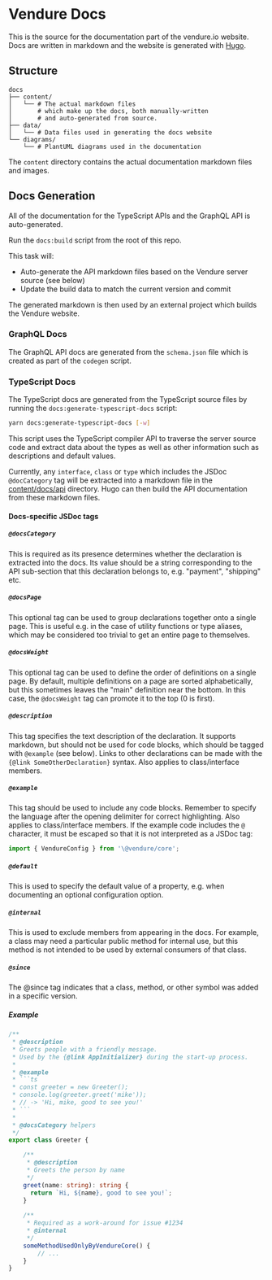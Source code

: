 # Vendure Docs

This is the source for the documentation part of the vendure.io website. Docs are written in markdown and the website is generated with [Hugo](https://gohugo.io).

## Structure

```
docs
├── content/
│   └── # The actual markdown files
│       # which make up the docs, both manually-written
│       # and auto-generated from source.
├── data/
│   └── # Data files used in generating the docs website
└── diagrams/
    └── # PlantUML diagrams used in the documentation
```

The `content` directory contains the actual documentation markdown files and images.

## Docs Generation

All of the documentation for the TypeScript APIs and the GraphQL API is auto-generated.

Run the `docs:build` script from the root of this repo.

This task will:

* Auto-generate the API markdown files based on the Vendure server source (see below)
* Update the build data to match the current version and commit

The generated markdown is then used by an external project which builds the Vendure website.

### GraphQL Docs

The GraphQL API docs are generated from the `schema.json` file which is created as part of the `codegen` script.

### TypeScript Docs

The TypeScript docs are generated from the TypeScript source files by running the `docs:generate-typescript-docs` script:

```bash
yarn docs:generate-typescript-docs [-w]
```

This script uses the TypeScript compiler API to traverse the server source code and extract data about the types as well as other information such as descriptions and default values.

Currently, any `interface`, `class` or `type` which includes the JSDoc `@docCategory` tag will be extracted into a markdown file in the [content/docs/api](./content/docs/api) directory. Hugo can then build the API documentation from these markdown files.

#### Docs-specific JSDoc tags

##### `@docsCategory`

This is required as its presence determines whether the declaration is extracted into the docs. Its value should be a string corresponding to the API sub-section that this declaration belongs to, e.g. "payment", "shipping" etc.

##### `@docsPage`

This optional tag can be used to group declarations together onto a single page. This is useful e.g. in the case of utility functions or
type aliases, which may be considered too trivial to get an entire page to themselves.

##### `@docsWeight`

This optional tag can be used to define the order of definitions on a single page. By default, multiple definitions on a page are sorted alphabetically,
but this sometimes leaves the "main" definition near the bottom. In this case, the `@docsWeight` tag can promote it to the top (0 is first).

##### `@description`

This tag specifies the text description of the declaration. It supports markdown, but should not be used for code blocks, which should be tagged with `@example` (see below). Links to other declarations can be made with the `{@link SomeOtherDeclaration}` syntax. Also applies to class/interface members.

##### `@example`

This tag should be used to include any code blocks. Remember to specify the language after the opening delimiter for correct highlighting. Also applies to class/interface members. If the example code includes the `@` character, it must be escaped
so that it is not interpreted as a JSDoc tag:

```ts
import { VendureConfig } from '\@vendure/core';
```

##### `@default`

This is used to specify the default value of a property, e.g. when documenting an optional configuration option.

##### `@internal`

This is used to exclude members from appearing in the docs. For example, a class may need a particular
public method for internal use, but this method is not intended to be used by external consumers of that
class.

##### `@since`

The @since tag indicates that a class, method, or other symbol was added in a specific version.

##### Example

````ts
/**
 * @description
 * Greets people with a friendly message. 
 * Used by the {@link AppInitializer} during the start-up process.
 *
 * @example
 * ```ts
 * const greeter = new Greeter();
 * console.log(greeter.greet('mike'));
 * // -> 'Hi, mike, good to see you!'
 * ```
 *
 * @docsCategory helpers
 */
export class Greeter {

    /**
     * @description
     * Greets the person by name
     */
    greet(name: string): string {
      return `Hi, ${name}, good to see you!`;
    }
    
    /**
     * Required as a work-around for issue #1234
     * @internal
     */
    someMethodUsedOnlyByVendureCore() {
        // ...
    }
}
````
